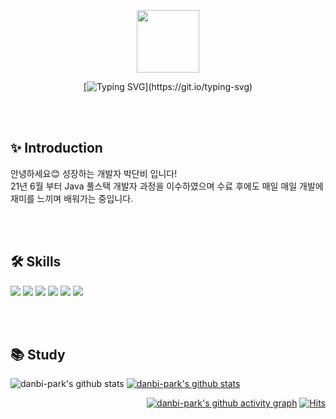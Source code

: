 <div align="center">
<br><br><br>

<img src="https://user-images.githubusercontent.com/86641773/149305965-a569d0a7-8e43-4c94-b971-7233b02e0f54.gif" width="100" height="100"/>

[![Typing SVG](https://readme-typing-svg.herokuapp.com?font=Oleo+Script&color=%236C6C6C&size=35&center=true&vCenter=true&width=550&lines=Hello%2C+I'm+Danbi.;Hello%2C+I'm+a+Back-End+Developer.)](https://git.io/typing-svg)
  
<!--   [![Typing SVG](https://readme-typing-svg.herokuapp.com?font=Roboto+Slab&color=%236C6C6C&size=35&center=true&vCenter=true&width=600&lines=Hello%2C+I'm+Danbi.;Hello%2C+I'm+a+Back-End+Developer.)](https://git.io/typing-svg) -->

  
<br><br>

</div>
  
## ✨ Introduction  
안녕하세요😊 성장하는 개발자 박단비 입니다! <br>
21년 6월 부터 Java 풀스택 개발자 과정을 이수하였으며 수료 후에도 매일 매일 개발에 재미를 느끼며 배워가는 중입니다. 

<br><br>

## 🛠 Skills
<p>
  <img src="https://img.shields.io/badge/-Java-007396?style=flat-square&logo=Java&logoColor=white"/>
  <img src="https://img.shields.io/badge/-SpringBoot-6DB33F?style=flat-square&logo=SpringBoot&logoColor=white"/>
  <img src="https://img.shields.io/badge/-JavaScript-F7DF1E?style=flat-square&logo=JavaScript&logoColor=white"/>
  <img src="https://img.shields.io/badge/-jQuery-0769AD?style=flat-square&logo=jQuery&logoColor=white"/>

  <img src="https://img.shields.io/badge/-Thymeleaf-005F0F?style=flat-square&logo=Thymeleaf&logoColor=white"/>
  <img src="https://img.shields.io/badge/-MariaDB-1F305F?style=flat-square&logo=mariadb&logoColor=white"/>  
</p>

<br><br>

## 📚 Study

![danbi-park's github stats](https://github-readme-stats.vercel.app/api?username=danbi-park&show_icons=true)
[![danbi-park's github stats](https://github-readme-stats.vercel.app/api/top-langs/?username=danbi-park&show_icons=true&hide_border=true&title_color=004386&icon_color=004386&layout=compact)](https://github.com/danbi-park)

<div align="end">
  
[![danbi-park's github activity graph](https://activity-graph.herokuapp.com/graph?username=danbi-park&theme=react-dark)](https://github.com/danbi-park)
[![Hits](https://hits.seeyoufarm.com/api/count/incr/badge.svg?url=https%3A%2F%2Fgithub.com%2Fdanbi-park&count_bg=%23C8E662&title_bg=%23555555&icon=&icon_color=%23E7E7E7&title=hits&edge_flat=false)](https://hits.seeyoufarm.com)

</div>


 


